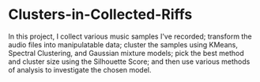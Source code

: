 # Clusters-in-Collected-Riffs

In this project, I collect various music samples I've recorded; transform the audio files into manipulatable data; cluster the samples using KMeans, Spectral Clustering, and Gaussian mixture models; pick the best method and cluster size using the Silhouette Score; and then use various methods of analysis to investigate the chosen model.
